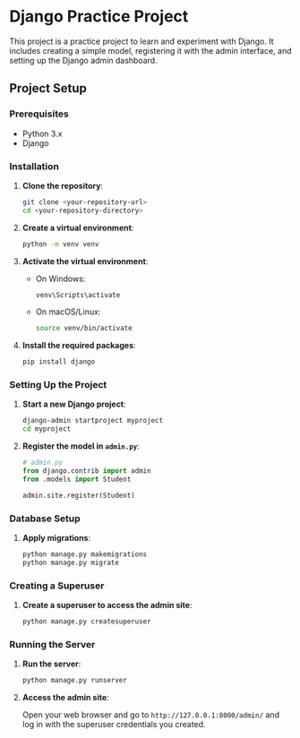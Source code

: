 # Django Practice Project

This project is a practice project to learn and experiment with Django. It includes creating a simple model, registering it with the admin interface, and setting up the Django admin dashboard.

## Project Setup

### Prerequisites

- Python 3.x
- Django

### Installation

1. **Clone the repository**:

    ```sh
    git clone <your-repository-url>
    cd <your-repository-directory>
    ```

2. **Create a virtual environment**:

    ```sh
    python -m venv venv
    ```

3. **Activate the virtual environment**:

    - On Windows:

        ```sh
        venv\Scripts\activate
        ```

    - On macOS/Linux:

        ```sh
        source venv/bin/activate
        ```

4. **Install the required packages**:

    ```sh
    pip install django
    ```

### Setting Up the Project

1. **Start a new Django project**:

    ```sh
    django-admin startproject myproject
    cd myproject
    ```

3. **Register the model in `admin.py`**:

    ```python
    # admin.py
    from django.contrib import admin
    from .models import Student

    admin.site.register(Student)
    ```

### Database Setup

1. **Apply migrations**:

    ```sh
    python manage.py makemigrations
    python manage.py migrate
    ```

### Creating a Superuser

1. **Create a superuser to access the admin site**:

    ```sh
    python manage.py createsuperuser
    ```

### Running the Server

1. **Run the server**:

    ```sh
    python manage.py runserver
    ```

2. **Access the admin site**:

    Open your web browser and go to `http://127.0.0.1:8000/admin/` and log in with the superuser credentials you created.


